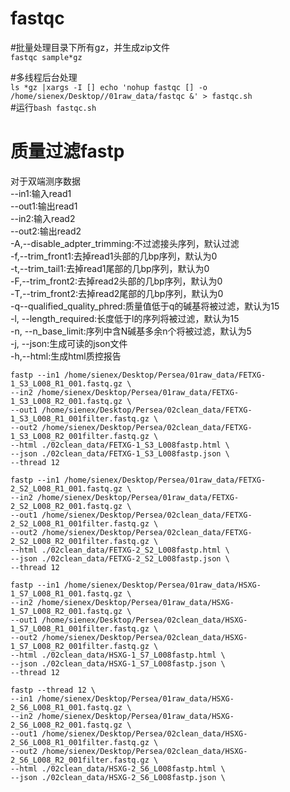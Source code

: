 # fastqc


	
#批量处理目录下所有gz，并生成zip文件  
```fastqc sample*gz```

#多线程后台处理   
```ls *gz |xargs -I [] echo 'nohup fastqc [] -o /home/sienex/Desktop//01raw_data/fastqc &' > fastqc.sh```  
#运行```bash fastqc.sh```


# 质量过滤fastp
对于双端测序数据  
--in1:输入read1  
--out1:输出read1  
--in2:输入read2  
--out2:输出read2  
-A,--disable_adpter_trimming:不过滤接头序列，默认过滤  
-f,--trim_front1:去掉read1头部的几bp序列，默认为0  
-t,--trim_tail1:去掉read1尾部的几bp序列，默认为0  
-F,--trim_front2:去掉read2头部的几bp序列，默认为0  
-T,--trim_front2:去掉read2尾部的几bp序列，默认为0  
-q--qualified_quality_phred:质量值低于q的碱基将被过滤，默认为15  
-l, --length_required:长度低于l的序列将被过滤，默认为15  
-n, --n_base_limit:序列中含N碱基多余n个将被过滤，默认为5  
-j, --json:生成可读的json文件  
-h,--html:生成html质控报告  



```
fastp --in1 /home/sienex/Desktop/Persea/01raw_data/FETXG-1_S3_L008_R1_001.fastq.gz \
--in2 /home/sienex/Desktop/Persea/01raw_data/FETXG-1_S3_L008_R2_001.fastq.gz \
--out1 /home/sienex/Desktop/Persea/02clean_data/FETXG-1_S3_L008_R1_001filter.fastq.gz \
--out2 /home/sienex/Desktop/Persea/02clean_data/FETXG-1_S3_L008_R2_001filter.fastq.gz \
--html ./02clean_data/FETXG-1_S3_L008fastp.html \
--json ./02clean_data/FETXG-1_S3_L008fastp.json \
--thread 12
```

```
fastp --in1 /home/sienex/Desktop/Persea/01raw_data/FETXG-2_S2_L008_R1_001.fastq.gz \
--in2 /home/sienex/Desktop/Persea/01raw_data/FETXG-2_S2_L008_R2_001.fastq.gz \
--out1 /home/sienex/Desktop/Persea/02clean_data/FETXG-2_S2_L008_R1_001filter.fastq.gz \
--out2 /home/sienex/Desktop/Persea/02clean_data/FETXG-2_S2_L008_R2_001filter.fastq.gz \
--html ./02clean_data/FETXG-2_S2_L008fastp.html \
--json ./02clean_data/FETXG-2_S2_L008fastp.json \
--thread 12
```

```
fastp --in1 /home/sienex/Desktop/Persea/01raw_data/HSXG-1_S7_L008_R1_001.fastq.gz \
--in2 /home/sienex/Desktop/Persea/01raw_data/HSXG-1_S7_L008_R2_001.fastq.gz \
--out1 /home/sienex/Desktop/Persea/02clean_data/HSXG-1_S7_L008_R1_001filter.fastq.gz \
--out2 /home/sienex/Desktop/Persea/02clean_data/HSXG-1_S7_L008_R2_001filter.fastq.gz \
--html ./02clean_data/HSXG-1_S7_L008fastp.html \
--json ./02clean_data/HSXG-1_S7_L008fastp.json \
--thread 12
```

```
fastp --thread 12 \
--in1 /home/sienex/Desktop/Persea/01raw_data/HSXG-2_S6_L008_R1_001.fastq.gz \
--in2 /home/sienex/Desktop/Persea/01raw_data/HSXG-2_S6_L008_R2_001.fastq.gz \
--out1 /home/sienex/Desktop/Persea/02clean_data/HSXG-2_S6_L008_R1_001filter.fastq.gz \
--out2 /home/sienex/Desktop/Persea/02clean_data/HSXG-2_S6_L008_R2_001filter.fastq.gz \
--html ./02clean_data/HSXG-2_S6_L008fastp.html \
--json ./02clean_data/HSXG-2_S6_L008fastp.json \
```
